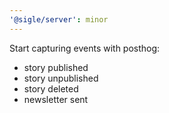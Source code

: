 ```yaml
---
'@sigle/server': minor
---
```


Start capturing events with posthog:

- story published
- story unpublished
- story deleted
- newsletter sent
